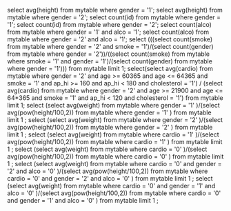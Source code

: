 select avg(height) from mytable where gender = '1';
select avg(height) from mytable where gender = '2';
select count(id) from mytable where gender = '1';
select count(id) from mytable where gender = '2';
select count(alco) from mytable where gender = '1' and alco = '1';
select count(alco) from mytable where gender = '2' and alco = '1';
select (((select count(smoke) from mytable where gender = '2' and smoke = '1')/(select count(gender) from mytable where gender = '2'))/((select count(smoke) from mytable where smoke = '1' and gender = '1')/(select count(gender) from mytable where gender = '1'))) from mytable limit 1;
select(select avg(cardio) from mytable where gender = '2' and age >= 60365 and age <= 64365 and smoke = '1' and ap_hi >= 160 and ap_hi < 180 and cholesterol = '1') / (select avg(cardio) from mytable where gender = '2' and age >= 21900 and age <= 64*365 and smoke = '1' and ap_hi < 120 and cholesterol = '1') from mytable limit 1;
select (select avg(weight) from mytable where gender = '1' )/(select avg(pow(height/100,2)) from mytable where gender = '1' ) from mytable limit 1 ;
select (select avg(weight) from mytable where gender = '2' )/(select avg(pow(height/100,2)) from mytable where gender = '2' ) from mytable limit 1 ;
select (select avg(weight) from mytable where cardio = '1' )/(select avg(pow(height/100,2)) from mytable where cardio = '1' ) from mytable limit 1 ;
select (select avg(weight) from mytable where cardio = '0' )/(select avg(pow(height/100,2)) from mytable where cardio = '0' ) from mytable limit 1 ;
select (select avg(weight) from mytable where cardio = '0' and gender = '2' and alco = '0' )/(select avg(pow(height/100,2)) from mytable where cardio = '0' and gender = '2' and alco = '0' ) from mytable limit 1 ;
select (select avg(weight) from mytable where cardio = '0' and gender = '1' and alco = '0' )/(select avg(pow(height/100,2)) from mytable where cardio = '0' and gender = '1' and alco = '0' ) from mytable limit 1 ;
